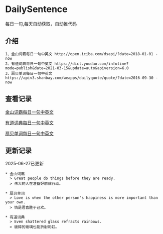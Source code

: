 # DailySentence

每日一句,每天自动获取，自动推代码

## 介绍

```
1、金山词霸每日一句中英文 http://open.iciba.com/dsapi/?date=2018-01-01 - now
2、有道词典每日一句中英文 https://dict.youdao.com/infoline?mode=publish&date=2021-03-15&update=auto&apiversion=6.0
3、扇贝单词每日一句中英文 https://apiv3.shanbay.com/weapps/dailyquote/quote/?date=2016-09-30 - now
```

## 查看记录

[金山词霸每日一句中英文](./data/iciba/)

[有道词典每日一句中英文](./data/youdao/)

[扇贝单词每日一句中英文](./data/shanbay/)

## 更新记录
2025-06-27已更新 
```
* 金山词霸
  > Great people do things before they are ready.
  > 伟大的人在准备好前就行动。

* 扇贝单词
  > Love is when the other person's happiness is more important than your own.
  > 情是君喜胜于己欢。

* 有道词典
  > Even shattered glass refracts rainbows.
  > 破碎的玻璃也能折射彩虹。

```
